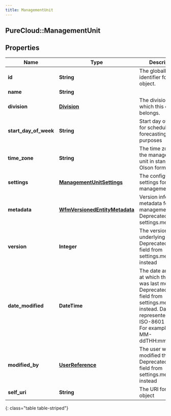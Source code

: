 ```yaml
---
title: ManagementUnit
---
```

## PureCloud::ManagementUnit

## Properties

|Name | Type | Description | Notes|
|------------ | ------------- | ------------- | -------------|
| **id** | **String** | The globally unique identifier for the object. | [optional] |
| **name** | **String** |  | [optional] |
| **division** | [**Division**](Division.html) | The division to which this entity belongs. | [optional] |
| **start_day_of_week** | **String** | Start day of week for scheduling and forecasting purposes | [optional] |
| **time_zone** | **String** | The time zone for the management unit in standard Olson format | [optional] |
| **settings** | [**ManagementUnitSettings**](ManagementUnitSettings.html) | The configuration settings for this management unit | [optional] |
| **metadata** | [**WfmVersionedEntityMetadata**](WfmVersionedEntityMetadata.html) | Version info metadata for this management unit. Deprecated, use settings.metadata | [optional] |
| **version** | **Integer** | The version of the underlying entity.  Deprecated, use field from settings.metadata instead | [optional] |
| **date_modified** | **DateTime** | The date and time at which this entity was last modified.  Deprecated, use field from settings.metadata instead. Date time is represented as an ISO-8601 string. For example: yyyy-MM-ddTHH:mm:ss.SSSZ | [optional] |
| **modified_by** | [**UserReference**](UserReference.html) | The user who last modified this entity.  Deprecated, use field from settings.metadata instead | [optional] |
| **self_uri** | **String** | The URI for this object | [optional] |
{: class="table table-striped"}



